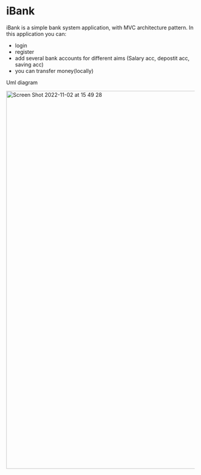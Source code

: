 # iBank
iBank is a simple bank system application, with MVC architecture pattern. In this application you can:
- login
- register
- add several bank accounts for different aims (Salary acc, depostit acc, saving acc)
- you can transfer money(locally)
 
 Uml diagram
 
<img width="1012" alt="Screen Shot 2022-11-02 at 15 49 28" src="https://user-images.githubusercontent.com/60435025/199458357-bf6dd77a-3dd5-465c-af1b-9aac176b1103.png">
